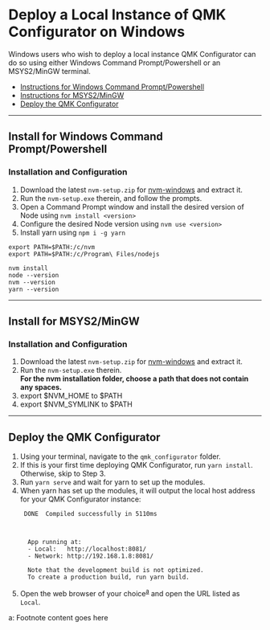 # Deploy a Local Instance of QMK Configurator on Windows

Windows users who wish to deploy a local instance QMK Configurator can do so using either Windows Command Prompt/Powershell or an MSYS2/MinGW terminal.

- [Instructions for Windows Command Prompt/Powershell](#install-for-windows-command-promptpowershell)
- [Instructions for MSYS2/MinGW](#install-for-msys2mingw)
- [Deploy the QMK Configurator](#deploy-the-qmk-configurator)

----

## Install for Windows Command Prompt/Powershell

### Installation and Configuration

1. Download the latest `nvm-setup.zip` for [nvm-windows] and extract it.
2. Run the `nvm-setup.exe` therein, and follow the prompts.
3. Open a Command Prompt window and install the desired version of Node using `nvm install <version>`
4. Configure the desired Node version using `nvm use <version>`
5. Install yarn using `npm i -g yarn`

```
export PATH=$PATH:/c/nvm
export PATH=$PATH:/c/Program\ Files/nodejs
```

    nvm install
    node --version
    nvm --version
    yarn --version

----

## Install for MSYS2/MinGW

### Installation and Configuration

1. Download the latest `nvm-setup.zip` for [nvm-windows] and extract it.
2. Run the `nvm-setup.exe` therein.  
   **For the nvm installation folder, choose a path that does not contain any spaces.**
3. export $NVM_HOME to $PATH
4. export $NVM_SYMLINK to $PATH

----

## Deploy the QMK Configurator

1. Using your terminal, navigate to the `qmk_configurator` folder.
2. If this is your first time deploying QMK Configurator, run `yarn install`. Otherwise, skip to Step 3.
3. Run `yarn serve` and wait for yarn to set up the modules.
4. When yarn has set up the modules, it will output the local host address for your QMK Configurator instance:
    ```
     DONE  Compiled successfully in 5110ms



      App running at:
      - Local:   http://localhost:8081/
      - Network: http://192.168.1.8:8081/

      Note that the development build is not optimized.
      To create a production build, run yarn build.
    ```
5. Open the web browser of your choice<sup>[a](#footnote_supported_browsers)</sup> and open the URL listed as `Local`.

[nvm-windows]: https://github.com/coreybutler/nvm-windows/releases "Node Version Manager (nvm) for Windows"
<a name="footnote_supported_browsers">a</a>: Footnote content goes here
